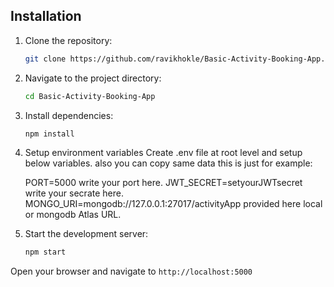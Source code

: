 
## Installation

1. Clone the repository:
    ```bash
    git clone https://github.com/ravikhokle/Basic-Activity-Booking-App.git
    ```
2. Navigate to the project directory:
    ```bash
    cd Basic-Activity-Booking-App
    ```
3. Install dependencies:
    ```bash
    npm install
    ```
4. Setup environment variables
   Create .env file at root level and setup below variables.
   also you can copy same data this is just for example:

   PORT=5000 write your port here.
   JWT_SECRET=setyourJWTsecret   write your secrate here.
   MONGO_URI=mongodb://127.0.0.1:27017/activityApp   provided here local or mongodb Atlas URL.

5. Start the development server:
    ```bash
    npm start
    ```

Open your browser and navigate to `http://localhost:5000` 

